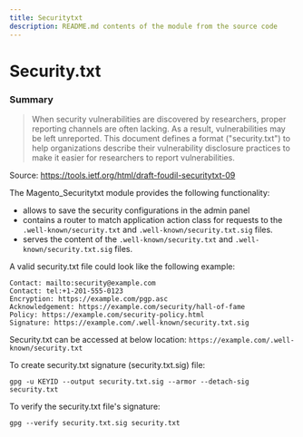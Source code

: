 ```yaml
---
title: Securitytxt
description: README.md contents of the module from the source code
---
```


# Security.txt

### Summary
>  When security vulnerabilities are discovered by researchers, proper reporting channels are often lacking. As a result, vulnerabilities may be left unreported. This document defines a format ("security.txt") to help organizations describe their vulnerability disclosure practices to make it easier for researchers to report vulnerabilities.

Source: https://tools.ietf.org/html/draft-foudil-securitytxt-09

The Magento_Securitytxt module provides the following functionality: 
* allows to save the security configurations in the admin panel
* contains a router to match application action class for requests to the `.well-known/security.txt` and `.well-known/security.txt.sig` files.
* serves the content of the `.well-known/security.txt` and `.well-known/security.txt.sig` files.

A valid security.txt file could look like the following example:

```
Contact: mailto:security@example.com
Contact: tel:+1-201-555-0123
Encryption: https://example.com/pgp.asc
Acknowledgement: https://example.com/security/hall-of-fame
Policy: https://example.com/security-policy.html
Signature: https://example.com/.well-known/security.txt.sig
```
Security.txt can be accessed at below location:
`https://example.com/.well-known/security.txt`

To create security.txt signature (security.txt.sig) file:

`gpg -u KEYID --output security.txt.sig --armor --detach-sig security.txt`

To verify the security.txt file's signature:

`gpg --verify security.txt.sig security.txt`

